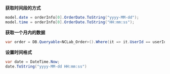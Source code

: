 **获取时间段的方式**

```c#
model.date = orderInfo[0].OrderDate.ToString("yyyy-MM-dd");
model.time = orderInfo[0].OrderDate.ToString("HH:mm:ss");
```

**获取一个月内的数据**

```c#
var order = DB.Queryable<NCLab_Order>().Where(it => it.UserId == userId && it.OrderDate >= DateTime.Now.AddDays(-30)).ToList();
```

  **设置时间格式**

~~~c#
var date = DateTime.Now;
date.ToString("yyyy-MM-dd HH:mm:ss")
~~~


